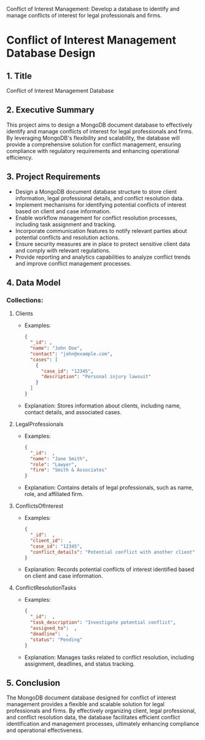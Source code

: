Conflict of Interest Management: Develop a database to identify and manage conflicts of interest for legal professionals and firms.
# Conflict of Interest Management Database Design

## 1. Title
Conflict of Interest Management Database

## 2. Executive Summary
This project aims to design a MongoDB document database to effectively identify and manage conflicts of interest for legal professionals and firms. By leveraging MongoDB's flexibility and scalability, the database will provide a comprehensive solution for conflict management, ensuring compliance with regulatory requirements and enhancing operational efficiency.

## 3. Project Requirements
- Design a MongoDB document database structure to store client information, legal professional details, and conflict resolution data.
- Implement mechanisms for identifying potential conflicts of interest based on client and case information.
- Enable workflow management for conflict resolution processes, including task assignment and tracking.
- Incorporate communication features to notify relevant parties about potential conflicts and resolution actions.
- Ensure security measures are in place to protect sensitive client data and comply with relevant regulations.
- Provide reporting and analytics capabilities to analyze conflict trends and improve conflict management processes.

## 4. Data Model
### Collections:
1. Clients
   - Examples:
     ```json
     {
       "_id": ,
       "name": "John Doe",
       "contact": "john@example.com",
       "cases": [
         {
           "case_id": "12345",
           "description": "Personal injury lawsuit"
         }
       ]
     }
     ```
   - Explanation: Stores information about clients, including name, contact details, and associated cases.

2. LegalProfessionals
   - Examples:
     ```json
     {
       "_id":  ,
       "name": "Jane Smith",
       "role": "Lawyer",
       "firm": "Smith & Associates"
     }
     ```
   - Explanation: Contains details of legal professionals, such as name, role, and affiliated firm.

3. ConflictsOfInterest
   - Examples:
     ```json
     {
       "_id":  ,
       "client_id":  ,
       "case_id": "12345",
       "conflict_details": "Potential conflict with another client"
     }
     ```
   - Explanation: Records potential conflicts of interest identified based on client and case information.

4. ConflictResolutionTasks
   - Examples:
     ```json
     {
       "_id":  ,
       "task_description": "Investigate potential conflict",
       "assigned_to":  ,
       "deadline":  ,
       "status": "Pending"
     }
     ```
   - Explanation: Manages tasks related to conflict resolution, including assignment, deadlines, and status tracking.

## 5. Conclusion
The MongoDB document database designed for conflict of interest management provides a flexible and scalable solution for legal professionals and firms. By effectively organizing client, legal professional, and conflict resolution data, the database facilitates efficient conflict identification and management processes, ultimately enhancing compliance and operational effectiveness.

